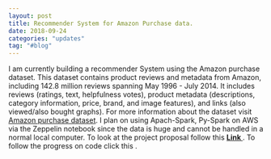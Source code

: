 ```yaml
---
layout: post
title: Recommender System for Amazon Purchase data. 
date: 2018-09-24
categories: "updates"
tag: "#blog"
---
```


I am currently building a recommender System using the Amazon purchase dataset. 
This dataset contains product reviews and metadata from Amazon, including 142.8 million reviews spanning May 1996 - July 2014. It includes reviews (ratings, text, helpfulness votes), product metadata (descriptions, category information, price, brand, and image features), and links (also viewed/also bought graphs). For more information about the dataset visit <a href="http://jmcauley.ucsd.edu/data/amazon/links.html">Amazon purchase dataset</a>. 
I plan on using Apach-Spark, Py-Spark on AWS via the Zeppelin notebook since the data is huge and cannot be handled in a normal local computer. To look at the project proposal follow this <a  href="/papers/Recommender_System_project_proposal.pdf"  style="font-weight: bolder;"> Link </a>. To follow the progress on code click this .
